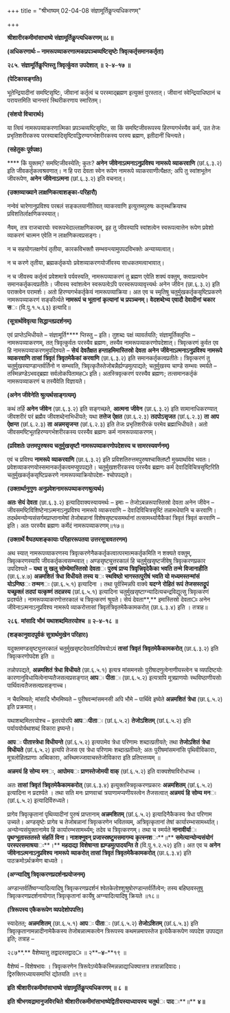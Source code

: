 +++
title = "श्रीभाष्यम् 02-04-08 संज्ञामूर्तिकॢप्त्यधिकरणम्"

+++
<div claऽऽ="elementor-widget-container">

**श्रीशारीरकमीमांसाभाष्ये** **संज्ञामूर्तिकॢप्त्यधिकरणम्॥८॥**

**(अधिकरणार्थः – नामरूपव्याकरणात्मकप्रपञ्चव्यष्टिसृष्टेः त्रिवृत्कर्तृसमानकर्तृता)**

**२८५**. **संज्ञामूर्तिकॢप्तिस्तु** **त्रिवृर्त्कुवत** **उपदेशात्** **॥** **२**–**४**–**१७** **॥**

**(पेटिकासङ्गतिः)**

भूतेन्द्रियादीनां समष्टिसृष्टिः, जीवानां कर्तृत्वं च परस्माद्ब्रह्मण इत्युक्तं पुरस्तात्। जीवानां स्वेन्द्रियाधिष्ठानं च परायत्तमिति चानन्तरं स्थिरीकरणाय स्मारितम्।

**(संशयो विचारार्थः)**

या त्वियं नामरूपव्याकरणात्मिका प्रपञ्चव्यष्टिसृष्टिः, सा किं समष्टिजीवरूपस्य हिरण्यगर्भस्यैव कर्म, उत तेजः प्रभृतिशरीरकस्य परस्याबादिसृष्टिवद्धिरण्यगर्भशरीरकस्य परस्य ब्रह्मण, इतीदानीं चिन्त्यते।

**(सहेतुकः पूर्वपक्षः)**

**** किं युक्तम्? समष्टिजीवस्येति; कुतः? **अनेन** **जीवेनाऽत्मनाऽनुप्रविश्य** **नामरूपे** **व्याकरवाणि** (छां.६.३.२) इति जीवकर्तृकत्वश्रवणात्। न हि परा देवता स्वेन रूपेण नामरूपे व्याकरवाणीत्यैक्षत; अपि तु स्वांशभूतेन जीवरूपेण, **अनेन** **जीवेनाऽत्मना** (छां.६.३.२) इति वचनात्।

**(उक्तव्याख्याने लाक्षणिकत्वाशङ्का-परिहारौ)**

नन्वेवं चारेणानुप्रविश्य परबलं सङ्कलयानीतिवत् व्याकरवाणि इत्युत्तमपुरुषः कतृस्थक्रियश्च प्रविशतिर्लाक्षणिकस्स्यात्।

नैवम्, तत्र राजचारयोः स्वरूपभेदाल्लाक्षणिकत्वम्, इह तु जीवस्यापि स्वांशत्वेन स्वरूपत्वात्तेन रूपेण प्रवेशो व्याकरणं चात्मन एवेति न लाक्षणिकत्वप्रसङ्गः।

न च सहयोगलक्षणेयं तृतीया, कारकविभक्तौ सम्भवन्त्यामुपपदविभक्तेः अन्याय्यत्वात्।

न च करणे तृतीया, ब्रह्मकर्तृकयोः प्रवेशव्याकरणयोर्जीवस्य साधकतमत्वाभावात्।

न च जीवस्य कर्तृत्वं प्रवेशमात्रे पर्यवस्यति, नामरूपव्याकरणं तु ब्रह्मण एवेति शक्यं वक्तुम्, क्त्वाप्रत्ययेन समानकर्तृकत्वप्रतीतेः। जीवस्य स्वांशत्वेन स्वरूपत्वेऽपि परस्वरूपव्यावृत्त्यर्थः अनेन जीवेन (छा.६.३.२) इति पराक्त्वेन परामर्शः। अतो हिरण्यगर्भकर्तृकेयं नामरूपव्याक्रिया। अत एव च स्मृतिषु चतुर्मुखकर्तृकसृष्टिप्रकरणे नामरूपव्याकरणं सङ्कीर्त्यते **नामरूपं** **च** **भूतानां** **कृत्यानां** **च** **प्रपञ्चनम्।** **वेदशब्देभ्य** **एवादौ** **देवादीनां** **चकार** **स**ः (वि.पु.१.५.६३) इत्यादि॥

**(सूत्रार्थविवृत्या सिद्धान्तप्रदर्शनम्)**

एवं प्राप्तेऽभिधीयते – संज्ञामूर्ति**** प्तिस्तु – इति। तुशब्दः पक्षं व्यावर्तयति; संज्ञामूर्तिक्लृप्तिः – नामरूपव्याकरणम्, तत् त्रिवृत्कुर्वतः परस्यैव ब्रह्मणः, तस्यैव नामरूपव्याकरणोपदेशात्। त्रिवृत्करणं कुर्वत एव हि नामरूपव्याकरणमुपदिश्यते – **सेयं** **देवतैक्षत** **हन्ताहमिमास्तिस्रो** **देवता** **अनेन** **जीवेनाऽत्मनाऽनुप्रविश्य** **नामरूपे** **व्याकरवाणि** **तासां** **त्रिवृतं** **त्रिवृतमेकैकां** **करवाणि** (छा.६.३.२) इति समानकर्तृकत्वप्रतीतेः। त्रिवृत्करणं तु चतुर्मुखस्याण्डान्तर्वर्तिनो न सम्भवति, त्रिवृत्कृतैस्तेजोबन्नैर्ह्यण्डमुत्पाद्यते; चतुर्मुखस्य चाण्डे सम्भवः स्मर्यते – तस्मिन्नण्डेऽभवद्ब्रह्मा सर्वलोकपितामह**ः** इति। अतस्त्रिवृत्करणं परस्यैव ब्रह्मणः; तत्समानकर्तृकं नामरूपव्याकरणं च तस्यैवेति विज्ञायते।

**(अनेन जीवेनेति श्रुत्यर्थसाङ्गत्यम्)**

कथं तर्हि **अनेन** **जीवेन** (छा.६.३.२) इति सङ्गच्छते, **आत्मना** **जीवेन** (छा.६.३.२) इति सामानाधिकरण्यात् जीवशरीरं परं ब्रह्मैव जीवशब्देनाभिधीयते; यथा **तत्तेज** **ऐक्षत** (छा.६.२.३) **तदपोऽसृजत** (छां.६.२.३) **ता** **आप** **ऐक्षन्त** (छां.६.२.३) **ता** **अन्नमसृजन्त** (छां.६.२.३) इति तेजः प्रभृतिशरीरकं परमेव ब्रह्माभिधीयते। अतो जीवसमष्टिभूतहिरण्यगर्भशरीरकस्य परस्यैव ब्रह्मणः कर्म नामरूपव्याकरणम्।

**(प्रविशतेः उत्तमपुरुषस्य चतुर्मुखसृष्टौ नामरूपव्याकरणोपदेशस्य च सामरस्यवर्णनम्)**

एवं च प्रविश्य **नामरूपे** **व्याकरवाणि** (छा.६.३.२) इति प्रविशतिरुत्तमपुरुषश्चाक्लिष्टौ मुख्यार्थावेव भवतः। प्रवेशव्याकरणयोस्समानकर्तृकत्वमप्युपपद्यते। चतुर्मुखशरीरकस्य परस्यैव ब्रह्मणः कर्म देवादिविचित्रसृष्टिरिति चतुर्मुखकर्तृकसृष्टिप्रकरणे नामरूपव्याक्रियोपदेश- श्चोपपद्यते।

**(उक्तार्थानुगुणः अनुप्रवेशनामरूपव्याकरणश्रुत्यर्थः)**

**अतः** **सेयं** **देवता** (छा.६.३.२) इत्यादिवाक्यस्यायमर्थः – इमाः – तेजोऽबन्नरूपास्तिस्रो देवता अनेन जीवेन – जीवसमष्टिविशिष्टेनाऽत्मनाऽनुप्रविश्य नामरूपे व्याकरवाणि – देवादिविचित्रसृष्टिं तन्नामधेयानि च करवाणि। तदर्थमन्योन्यसंसर्गमप्राप्तानामेषां तेजोबन्नानां विशेषसृष्ट्यसमर्थानां तत्सामर्थ्यायैकैकां त्रिवृतं त्रिवृतं करवाणि – इति। अतः परस्यैव ब्रह्मणः कर्मेदं नामरूपव्याकरणम्॥१७॥

**(उक्तार्थे वैघठ्यशङ्कायाः परिहाररूपतया उत्तरसूत्रावतरणम)**

अथ स्यात् नामरूपव्याकरणस्य त्रिवृत्करणेनैककर्तृकत्वात्परमात्मकर्तृकमिति न शक्यते वक्तुम्, त्रिवृत्करणस्यापि जीवकर्तृकत्वसम्भवात्। अण्डसृष्ट्युत्तरकालं हि चतुर्मुखसृष्टजीवेषु त्रिवृत्करणप्रकार उपदिश्यते – **यथा** **तु** **खलु** **सोम्येमास्तिस्रो** **देवता**ः **पुरुषं** **प्राप्य** **त्रिवृत्त्रिवृदेकैका** **भवति** **तन्मे** **विजानाहीति** (छा.६.४.७) **अन्नमशितं** **त्रेधा** **विधीयते** **तस्य** **य**ः **स्थविष्ठो** **भागस्तत्पुरीषं** **भवति** **यो** **मध्यमस्तन्मांसं** **योऽणिष्ठ**ः **तन्मन**ः (छा.६.५.१) इत्यादिना । तथा पूर्वस्मिन्नपि वाक्ये **यदग्ने** **रोहितं** **रूपं** **तेजसस्तद्रूपं** **यच्छुक्लं** **तदपां** **यत्कृष्णं** **तदन्नस्य** (छां.६.५.१) इत्यादिना चतुर्मुखसृष्टाग्न्यादित्यचन्द्रविद्युत्सु त्रिवृत्करणं प्रदर्श्यते। नामरूपव्याकरणोत्तरकालं च त्रिवृत्करणं श्रूयते। सेयं देवता**,** इमास्तिस्रो देवता**ः** अनेन जीवेनाऽत्मनाऽनुप्रविश्य नामरूपे व्याकरोत्तासां त्रिवृतंत्रिवृतमेकैकामकरोत् (छा.६.३.४) इति । तत्राह॥

**२८६**. **मांसादि** **भौमं** **यथाशब्दमितरयोश्च** **॥** **२**–**४**–**१८** **॥**

**(शङ्कानुवादपूर्वकं सूत्रार्थमुखेन परिहारः)**

यदुक्तमण्डसृष्ट्युत्तरकालं चतुर्मुखसृष्टदेवतादिविषयोऽयं **तासां** **त्रिवृतं** **त्रिवृतमेकैकामकरोत्** (छा.६.३.२) इति त्रिवृत्करणोपदेश इति ॥

तन्नोपपद्यते, **अन्नमशितं** **त्रेधा** **विधीयते** (छा.६.५.१) इत्यत्र मांसमनसोः पुरीषादणुत्वेनाणीयस्त्वेन च व्यपदिष्टयोः कारणानुविधायित्वेनाप्यतैजसत्वप्रसङ्गात् **आप**ः **पीता**ः (छा.६.५.२) इत्यत्रापि मूत्रप्राणयोः स्थविष्ठाणीयसोः पार्थिवत्वतैजसत्वप्रसङ्गाच्च।

न चैवमिष्यते; मांसादि भौममिष्यते – पुरीषवन्मांसमनसी अपि भौमे – पार्थिवे इष्येते **अन्नमशितं** **त्रेधा** (छा.६.५.२) इति प्रक्रमात्।

यथाशब्दमितरयोश्च – इतरयोरपि **आप**ः**पीता**ः (छां.६.५.२) **तेजोऽशितम्** (छां.६.५.२) इति पर्याययोर्यथाशब्दं विकारा इष्यन्ते।

**आप**ः **पीतास्त्रेधा** **विधीयन्ते** (छां.६.५.२) इत्यपामेव त्रेधा परिणामः शब्दात्प्रतीयते; तथा **तेजोऽशितं** **त्रेधा** **विधीयते** (छां.६.५.२) इत्यपि तेजस एव त्रेधा परिणामः शब्दात्प्रतीयते; अतः पुरीषमांसमनांसि पृथिवीविकाराः, मूत्रलोहितप्राणाः अब्विकाराः, अस्थिमज्जावाचस्तेजोविकारा इति प्रतिपत्तव्यम् ॥

**अन्नमयं** **हि** **सोम्य** **मन**ः, **आपोमय**ः **प्राणस्तेजोमयी** **वाक्** (छां.६.५.२) इति वाक्यशेषाविरोधाच्च ।

अतः **तासां** **त्रिवृतं** **त्रिवृतमेकैकामकरोत्** (छा.६.३.४) इत्युक्तस्त्रिवृत्करणप्रकारः **अन्नमशितम्** (छां.६.५.२) इत्यादिना न प्रदर्श्यते । तथा सति मनः प्राणवाचां त्रयाणामप्यणीयस्त्वेन तैजसत्वात् **अन्नमयं** **हि** **सोम्य** **मन**ः (छां.६.५.२) इत्यादिर्विरुध्यते।

प्रागेव त्रिवृत्कृतानां पृथिव्यादीनां पुरुषं प्राप्तानाम् **अन्नमशितम्** (छां.६.५.२) इत्यादिनैकैकस्य त्रेधा परिणाम उच्यते। अण्डसृष्टेः प्रागेव च तेजोबन्नानां त्रिवृत्करणेन भवितव्यम्, अत्रिवृत्कृतानां तेषां कार्यारम्भासामर्थ्यात्। अन्योन्यसंयुक्तानामेव हि कार्यारम्भसामर्थ्यम्; तदेव च त्रिवृत्करणम्। तथा च स्मर्यते **नानावीर्या**ः **पृथग्भूतास्ततस्ते** **संहतिं** **विना।** **नाशक्नुवन्** **प्रजास्स्रष्टुमसमागम्य** **कृत्स्नश**ः**॥** **समेत्यान्योन्यसंयोगं** **परस्परसमाश्रया**ः**।** **महदाद्या** **विशेषान्ता** **ह्यण्डमुत्पादयन्ति** **ते** (वि.पु.१.२.५२) इति। अत एव च **अनेन** **जीवेनाऽत्मनाऽनुप्रविश्य** **नामरूपे** **व्याकरोत्** **तासां** **त्रिवृतं** **त्रिवृतमेकैकामकरोत्** (छा.६.३.४) इति पाठक्रमोऽर्थक्रमेण बाध्यते ।

**(अग्न्यादिषु त्रिवृत्करणप्रदर्शनप्रयोजनम्)**

अण्डान्तर्वर्तिष्वग्न्यादित्यादिषु त्रिवृत्करणप्रदर्शनं श्वेतकेतोश्शुश्रुषोरण्डान्तर्वर्तित्वेन; तस्य बहिष्ठवस्तुषु त्रिवृत्करणप्रदर्शनायोगात् त्रिवृत्कृतानां कार्येषु अग्न्यादित्यादिषु क्रियते ॥१८॥

**(त्रिरूपस्य एकैकरूपेण व्यपदेशोपपत्तिः)**

स्यादेतत्; **अन्नमशितम्** (छा.६.५.१) **आप**ः **पीता**ः (छां.६.५.२) **तेजोऽशितम्** (छां.६.५.३) इति त्रिवृत्कृतानामन्नादीनामेकैकस्य तेजोबन्नात्मकत्वेन त्रिरूपस्य कथमन्नमापस्तेज इत्येकैकरूपेण व्यपदेश उपपद्यत इति; तत्राह –

२८७**.** वैशेष्यात्तु तद्वादस्तद्वाद**ः** ॥ २**–**४**–**१९ ॥

वैशेष्यं – विशेषभावः । त्रिवृत्करणेन त्रिरूपेऽप्येकैकस्मिन्नन्नाद्याधिक्यात्तत्र तत्रान्नादिवादः। द्विरुक्तिरध्यायसमाप्तिं द्योतयति ॥१९॥

**इति** **श्रीशारीरकमीमांसाभाष्ये** **संज्ञामूर्तिकॢप्त्यधिकरणम् ॥** **८** **॥**

**इति** **श्रीभगवद्रामानुजविरचिते** **श्रीशारीरकमीमांसाभाष्येद्वितीयस्याध्यायस्य** **चतुर्थ**ः **पाद**ः**॥** **४॥**

</div>
